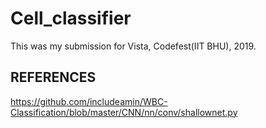 # Cell_classifier
This was my submission for Vista, Codefest(IIT BHU), 2019.

## REFERENCES
https://github.com/includeamin/WBC-Classification/blob/master/CNN/nn/conv/shallownet.py
